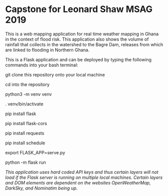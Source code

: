 # Capstone for Leonard Shaw MSAG 2019

This is a web mapping application for real time weather mapping in Ghana in the context of flood risk.
This application also shows the volume of rainfall that collects in the watershed to the Bagre Dam, releases from which are linked to flooding in Northern Ghana.




This is a Flask application and can be deployed by typing the following commands into your bash terminal:




git clone this repository onto your local machine

cd into the repository

python3 -m venv venv

. venv/bin/activate

pip install flask

pip install flask-cors

pip install requests

pip install schedule

export FLASK_APP=serve.py

python -m flask run




*This application uses hard coded API keys and thus certain layers will not load if the Flask server is running on multiple local machines.*
*Certain layers and DOM elements are dependent on the websites OpenWeatherMap, DarkSky, and Nominatim being up.*
